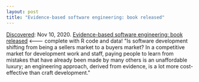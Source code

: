 ```yaml
---
layout: post
title: "Evidence-based software engineering: book released"
---
```

[Discovered](http://rolandtanglao.com/2020/07/29/p1-blogthis-checkvist-list-links-to-blog/): Nov 10, 2020. [Evidence-based software engineering: book released](http://shape-of-code.coding-guidelines.com/2020/11/08/evidence-based-software-engineering-book-released/) <--- complete with R code and data! "Is software development shifting from being a sellers market to a buyers market? In a competitive market for development work and staff, paying people to learn from mistakes that have already been made by many others is an unaffordable luxury; an engineering approach, derived from evidence, is a lot more cost-effective than craft development."
